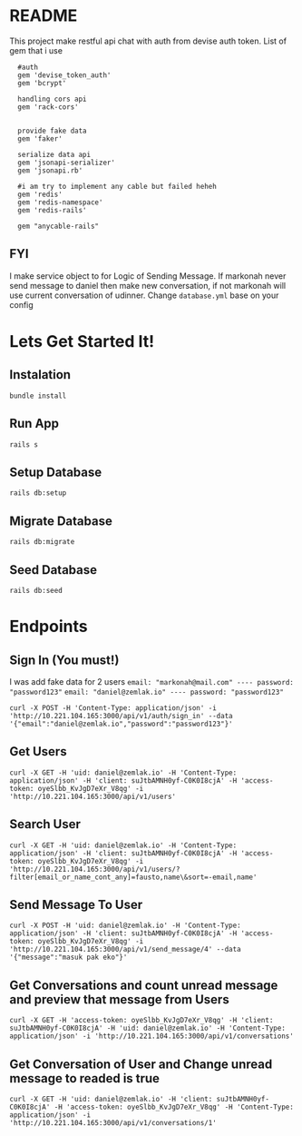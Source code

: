 # README

This project make restful api chat with auth from devise auth token.
List of gem that i use

```file
  #auth
  gem 'devise_token_auth'
  gem 'bcrypt'

  handling cors api
  gem 'rack-cors'


  provide fake data
  gem 'faker'

  serialize data api
  gem 'jsonapi-serializer'
  gem 'jsonapi.rb'

  #i am try to implement any cable but failed heheh
  gem 'redis'
  gem 'redis-namespace'
  gem 'redis-rails'

  gem "anycable-rails" 

```

## FYI
I make service object to for Logic of Sending Message.
If markonah never send message to daniel then make new conversation, if not markonah will use current conversation of udinner.
Change `database.yml` base on your config

# Lets Get Started It!

## Instalation
```bundle install```

## Run App
```rails s```

## Setup Database
```rails db:setup```

## Migrate Database
```rails db:migrate```

## Seed Database
```rails db:seed```

# Endpoints

## Sign In (You must!)
I was add fake data for 2 users
```email: "markonah@mail.com" ---- password: "password123"```
```email: "daniel@zemlak.io" ---- password: "password123"```

```curl -X POST -H 'Content-Type: application/json' -i 'http://10.221.104.165:3000/api/v1/auth/sign_in' --data '{"email":"daniel@zemlak.io","password":"password123"}'```

## Get Users
```curl -X GET -H 'uid: daniel@zemlak.io' -H 'Content-Type: application/json' -H 'client: suJtbAMNH0yf-C0K0I8cjA' -H 'access-token: oyeSlbb_KvJgD7eXr_V8qg' -i 'http://10.221.104.165:3000/api/v1/users'```

## Search User
```curl -X GET -H 'uid: daniel@zemlak.io' -H 'Content-Type: application/json' -H 'client: suJtbAMNH0yf-C0K0I8cjA' -H 'access-token: oyeSlbb_KvJgD7eXr_V8qg' -i 'http://10.221.104.165:3000/api/v1/users/?filter[email_or_name_cont_any]=fausto,name\&sort=-email,name'```

## Send Message To User
```curl -X POST -H 'uid: daniel@zemlak.io' -H 'Content-Type: application/json' -H 'client: suJtbAMNH0yf-C0K0I8cjA' -H 'access-token: oyeSlbb_KvJgD7eXr_V8qg' -i 'http://10.221.104.165:3000/api/v1/send_message/4' --data '{"message":"masuk pak eko"}'```

## Get Conversations and count unread message and preview that message from Users
```curl -X GET -H 'access-token: oyeSlbb_KvJgD7eXr_V8qg' -H 'client: suJtbAMNH0yf-C0K0I8cjA' -H 'uid: daniel@zemlak.io' -H 'Content-Type: application/json' -i 'http://10.221.104.165:3000/api/v1/conversations'```

## Get Conversation of User and Change unread message to readed is true
```curl -X GET -H 'uid: daniel@zemlak.io' -H 'client: suJtbAMNH0yf-C0K0I8cjA' -H 'access-token: oyeSlbb_KvJgD7eXr_V8qg' -H 'Content-Type: application/json' -i 'http://10.221.104.165:3000/api/v1/conversations/1'```

